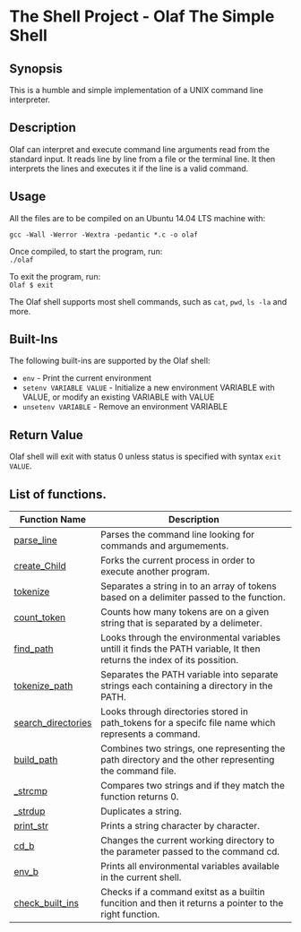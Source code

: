 # The Shell Project - Olaf The Simple Shell

## Synopsis
This is a humble and simple implementation of a UNIX command line interpreter.

## Description
Olaf can interpret and execute command line arguments read from the standard input. It reads line by line from a file or the terminal line. It then interprets the lines and executes it if the line is a valid command.

## Usage
All the files are to be compiled on an Ubuntu 14.04 LTS machine with:    
```
gcc -Wall -Werror -Wextra -pedantic *.c -o olaf
```  
  
Once compiled, to start the program, run:    
```./olaf```  
  
To exit the program, run:  
```Olaf $ exit```  
  
The Olaf shell supports most shell commands, such as ```cat```, ```pwd```, ```ls -la``` and more.  

## Built-Ins  
The following built-ins are supported by the Olaf shell:   
  
+ ```env``` - Print the current environment    
+ ```setenv VARIABLE VALUE``` - Initialize  a new environment VARIABLE  with VALUE, or modify an existing VARIABLE with VALUE  
+ ```unsetenv VARIABLE``` - Remove an environment VARIABLE   

## Return Value  
Olaf shell will exit with status 0 unless status is specified with syntax ```exit VALUE```.  

## List of functions.

| Function Name | Description |
|---------------- | -----------|
|[parse_line](https://github.com/stvngrcia/simple_shell/blob/master/parsing_functions.c)    | Parses the command line looking for commands and argumements.|
|[create_Child](https://github.com/stvngrcia/simple_shell/blob/master/parsing_functions.c) | Forks the current process in order to execute another program.|
|[tokenize](https://github.com/stvngrcia/simple_shell/blob/master/parsing_functions.c) | Separates a string in to an array of tokens based on a delimiter passed to the function. |
|[count_token](https://github.com/stvngrcia/simple_shell/blob/master/parsing_functions.c) | Counts how many tokens are on a given string that is separated by a delimeter. |
|[find_path](https://github.com/stvngrcia/simple_shell/blob/master/find_path.c)|Looks through the environmental variables untill it finds the PATH variable, It then returns the index of its possition.|
|[tokenize_path](https://github.com/stvngrcia/simple_shell/blob/master/find_path.c) | Separates the PATH variable into separate strings each containing a directory in the PATH. |
|[search_directories](https://github.com/stvngrcia/simple_shell/blob/master/find_path.c) | Looks through directories stored in path_tokens for a specifc file name which represents a command. |
|[build_path](https://github.com/stvngrcia/simple_shell/blob/master/find_path.c) | Combines two strings, one representing the path directory and the other representing the command file. |
|[_strcmp](https://github.com/stvngrcia/simple_shell/blob/master/hbtlib.c) | Compares two strings and if they match the function returns 0.|
|[_strdup](https://github.com/stvngrcia/simple_shell/blob/master/hbtlib.c) | Duplicates a string.|
|[print_str](https://github.com/stvngrcia/simple_shell/blob/master/hbtlib.c)| Prints a string character by character.|
|[cd_b](https://github.com/stvngrcia/simple_shell/blob/master/builtins.c) | Changes the current working directory to the parameter passed to the command cd. |
|[env_b](https://github.com/stvngrcia/simple_shell/blob/master/builtins.c) | Prints all environmental variables available in the current shell.
|[check_built_ins](https://github.com/stvngrcia/simple_shell/blob/master/builtins.c) | Checks if a command exitst as a builtin funcition and then it returns a pointer to the right function.|
